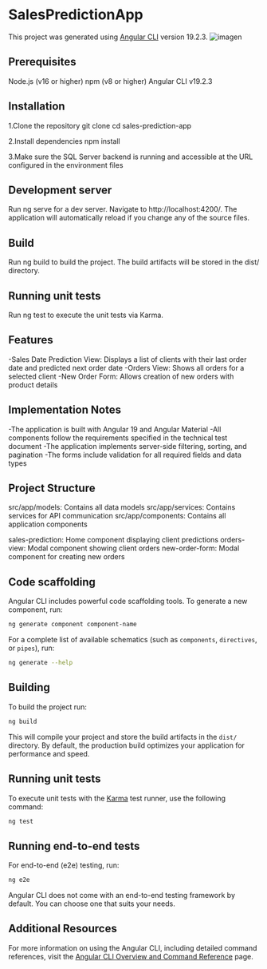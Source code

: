# SalesPredictionApp

This project was generated using [Angular CLI](https://github.com/angular/angular-cli) version 19.2.3.
![imagen](https://github.com/user-attachments/assets/07412b23-f6cb-4e9e-91ec-68adafb6c5b9)

## Prerequisites

Node.js (v16 or higher)
npm (v8 or higher)
Angular CLI v19.2.3

## Installation

1.Clone the repository
git clone <repository-url>
cd sales-prediction-app

2.Install dependencies
npm install

3.Make sure the SQL Server backend is running and accessible at the URL configured in the environment files

## Development server

Run ng serve for a dev server. Navigate to http://localhost:4200/. The application will automatically reload if you change any of the source files.

## Build
Run ng build to build the project. The build artifacts will be stored in the dist/ directory.

## Running unit tests
Run ng test to execute the unit tests via Karma.

## Features
-Sales Date Prediction View: Displays a list of clients with their last order date and predicted next order date
-Orders View: Shows all orders for a selected client
-New Order Form: Allows creation of new orders with product details

## Implementation Notes
-The application is built with Angular 19 and Angular Material
-All components follow the requirements specified in the technical test document
-The application implements server-side filtering, sorting, and pagination
-The forms include validation for all required fields and data types

## Project Structure
src/app/models: Contains all data models
src/app/services: Contains services for API communication
src/app/components: Contains all application components

  sales-prediction: Home component displaying client predictions
  orders-view: Modal component showing client orders
  new-order-form: Modal component for creating new orders

## Code scaffolding

Angular CLI includes powerful code scaffolding tools. To generate a new component, run:

```bash
ng generate component component-name
```

For a complete list of available schematics (such as `components`, `directives`, or `pipes`), run:

```bash
ng generate --help
```

## Building

To build the project run:

```bash
ng build
```

This will compile your project and store the build artifacts in the `dist/` directory. By default, the production build optimizes your application for performance and speed.

## Running unit tests

To execute unit tests with the [Karma](https://karma-runner.github.io) test runner, use the following command:

```bash
ng test
```

## Running end-to-end tests

For end-to-end (e2e) testing, run:

```bash
ng e2e
```

Angular CLI does not come with an end-to-end testing framework by default. You can choose one that suits your needs.

## Additional Resources

For more information on using the Angular CLI, including detailed command references, visit the [Angular CLI Overview and Command Reference](https://angular.dev/tools/cli) page.
